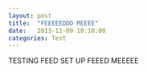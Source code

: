 ```yaml
---
layout: post
title:  "FEEEEEDDD MEEEE"
date:   2013-11-09 10:18:00
categories: Test
---
```


TESTING FEED SET UP
FEEED MEEEEE
